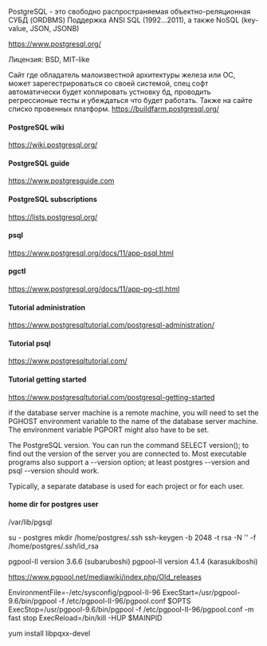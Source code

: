 PostgreSQL - это свободно распространяемая объектно-реляционная СУБД (ORDBMS)
Поддержка ANSI SQL (1992...2011), а также NoSQL (key-value, JSON, JSONB)

https://www.postgresql.org/

Лицензия: BSD, MIT-like

Сайт где обладатель малоизвестной архитектуры железа или ОС, может зарегестрироваться со своей системой, спец софт автоматически будет коплировать устновку бд, проводить регрессионые тесты и убеждаться что будет работать. Также на сайте списко провенных платформ.
https://buildfarm.postgresql.org/



#### PostgreSQL wiki
https://wiki.postgresql.org/

#### PostgreSQL guide
https://www.postgresguide.com

#### PostgreSQL subscriptions
https://lists.postgresql.org/

#### psql
https://www.postgresql.org/docs/11/app-psql.html

#### pgctl
https://www.postgresql.org/docs/11/app-pg-ctl.html

#### Tutorial administration
https://www.postgresqltutorial.com/postgresql-administration/

#### Tutorial psql
https://www.postgresqltutorial.com/

#### Tutorial getting started
https://www.postgresqltutorial.com/postgresql-getting-started

if the database server machine is a remote machine, you will need to set the PGHOST environment variable to the name of the database server machine. The environment variable PGPORT might also have to be set. 

The PostgreSQL version. You can run the command SELECT version(); to find out the version of the server you are connected to. Most executable programs also support a --version option; at least postgres --version and psql --version should work.

Typically, a separate database is used for each project or for each user.

#### home dir for postgres user
/var/lib/pgsql


su - postgres
mkdir /home/postgres/.ssh
ssh-keygen -b 2048 -t rsa -N '' -f /home/postgres/.ssh/id_rsa



pgpool-II version 3.6.6 (subaruboshi)
pgpool-II version 4.1.4 (karasukiboshi)


https://www.pgpool.net/mediawiki/index.php/Old_releases




EnvironmentFile=-/etc/sysconfig/pgpool-II-96
ExecStart=/usr/pgpool-9.6/bin/pgpool -f /etc/pgpool-II-96/pgpool.conf $OPTS 
ExecStop=/usr/pgpool-9.6/bin/pgpool -f /etc/pgpool-II-96/pgpool.conf -m fast stop
ExecReload=/bin/kill -HUP $MAINPID



yum install libpqxx-devel
